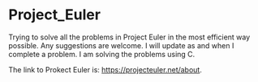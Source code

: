 # Project_Euler
Trying to solve all the problems in Project Euler in the most efficient way possible. Any suggestions are welcome.
I will update as and when I complete a problem. I am solving the problems using C.

The link to Prokect Euler is: https://projecteuler.net/about.
